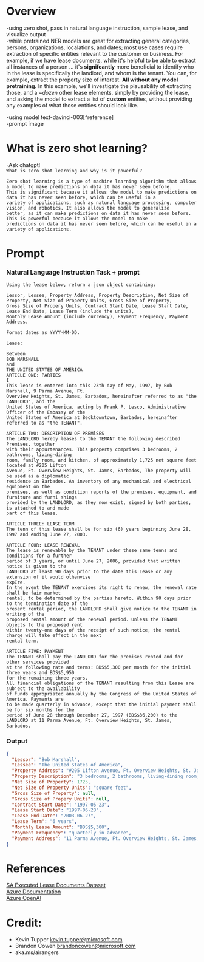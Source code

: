 # Overview  
-using zero shot, pass in natural language instruction, sample lease, and visualize output  
-while pretrained NER models are great for extracting general categories, persons, organizations, localations, and dates; most use cases require extraction of specific entities relevant to the customer or business. For example, if we have lease documents, while it's helpful to be able to extract all instances of a person ... it's **signifcantly** more beneficial to identify who in the lease is specifically the landlord, and whom is the tenant. You can, for example, extract the property size of interest. **All without any model pretraining.** In this example, we'll investigate the plausability of extracting those, and a *~dozen* other lease elements, simply by providing the lease, and asking the model to extract a list of **custom** entities, without providing any examples of what those entities should look like.  

-using model text-davinci-003[^reference]  
-prompt image  
# What is zero shot learning?  
-Ask chatgpt!  
`What is zero shot learning and why is it powerful?`
```
Zero shot learning is a type of machine learning algorithm that allows a model to make predictions on data it has never seen before.  
This is significant because it allows the model to make predictions on data it has never seen before, which can be useful in a  
variety of applications, such as natural language processing, computer vision, and robotics. It also allows the model to generalize  
better, as it can make predictions on data it has never seen before. This is powerful because it allows the model to make  
predictions on data it has never seen before, which can be useful in a variety of applications.  
```  

# Prompt  
### Natural Language Instruction Task + prompt  
```
Using the lease below, return a json object containing:  
  
Lessor, Lessee, Property Address, Property Description, Net Size of Property, Net Size of Property Units, Gross Size of Property,  
Gross Size of Propery Units, Contract Start Date, Lease Start Date, Lease End Date, Lease Term (include the units),  
Monthly Lease Amount (include currency), Payment Frequency, Payment Address.  

Format dates as YYYY-MM-DD. 

Lease:  
```  
```LEASE AGREEMENT
Between
BOB MARSHALL
and
THE UNITED STATES OF AMERICA
ARTICLE ONE: PARTIES
I
This lease is entered into this 23th day of May, 1997, by Bob Marshall, 9 Parma Avenue, Ft.
Overview Heights, St. James, Barbados, hereinafter referred to as "the LANDLORD", and the
United States of America, acting by Frank P. Lesco, Administrative Officer of the Embassy of the
United States of America at Becktowntown, Barbados, hereinafter referred to as "the TENANT".  

ARTICLE TWO: DESCRIPTION OF PREMlSES
The LANDLORD hereby leases to the TENANT the following described Premises, together
with their appurtenances. This property comprises 3 bedrooms, 2 bathrooms, living-dining
room, family room, and kitchen, of approximately 1,725 net square feet located at #205 Lifton
Avenue, Ft. Overview Heights, St. James, Barbados, The property will be used as a diplomatic
residence in Barbados. An inventory of any mechanical and electrical equipment on the
premises, as well as condition reports of the premises, equipment, and furniture and furni shings
provided by the LANDLORD, as they now exist, signed by both parties, is attached to and made
part of this lease.  

ARTICLE THREE: LEASE TERM
The tenn of this lease shall be for six (6) years beginning June 28, 1997 and ending June 27, 2003.  

ARTICLE FOUR: LEASE RENEWAL
The lease is renewable by the TENANT under these same tenns and conditions for a further
period of 3 years, or until June 27, 2006, provided that written notice is given to the
LANDLORD at least 90 days prior to the date this Lease or any extension of it would othenvise
expIre.
In the event the TENANT exercises its right to renew, the renewal rate shall be fair market
rental, to be determined by the parties hereto. Within 90 days prior to the tennination date of the
present rental period, the LANDLORD shall give notice to the TENANT in writing of the
proposed rental amount of the renewal period. Unless the TENANT objects to the proposed rent
within twenty-one days of the receipt of such notice, the rental charge will take effect in the next
rental term.  

ARTICLE FIVE: PAYMENT
The TENANT shall pay the LANDLORD for the premises rented and for other services provided
at the following rate and terms: BDS$5,300 per month for the initial three years and BDS$5,950
for the remaining three years.
All financial obligations of the TENANT resulting from this Lease are subject to the availability
of funds appropriated annually by the Congress of the United States of America. Payments are
to be made quarterly in advance, except that the initial payment shall be for six months for the
period of June 28 through December 27, 1997 (BDS$36,200) to the LANDLORD at 11 Parma Avenue, Ft. Overview Heights, St. James, Barbados.
```  
### Output  
```json
{
  "Lessor": "Bob Marshall",
  "Lessee": "The United States of America",
  "Property Address": "#205 Lifton Avenue, Ft. Overview Heights, St. James, Barbados",
  "Property Description": "3 bedrooms, 2 bathrooms, living-dining room, family room, and kitchen",
  "Net Size of Property": 1725,
  "Net Size of Property Units": "square feet",
  "Gross Size of Property": null,
  "Gross Size of Propery Units": null,
  "Contract Start Date": "1997-05-23",
  "Lease Start Date": "1997-06-28",
  "Lease End Date": "2003-06-27",
  "Lease Term": "6 years",
  "Monthly Lease Amount": "BDS$5,300",
  "Payment Frequency": "quarterly in advance",
  "Payment Address": "11 Parma Avenue, Ft. Overview Heights, St. James, Barbados"
}
```

# References  
[SA Executed Lease Documents Dataset](https://www.gsa.gov/real-estate/real-estate-services/leasing/executed-lease-documents)  
[Azure Documentation](https://learn.microsoft.com/en-us/azure/cognitive-services/openai/overview)  
[Azure OpenAI](https://openai.com)

# Credit:  
* Kevin Tupper <kevin.tupper@microsoft.com>
* Brandon Cowen <brandoncowen@microsoft.com>
* aka.ms/airangers
